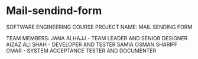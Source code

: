 # Mail-sendind-form
SOFTWARE ENGINEERING COURSE
PROJECT NAME: MAIL SENDING FORM

TEAM MEMBERS:
JANA ALHAJJ - TEAM LEADER AND SENIOR DESIGNER
AIZAZ ALI SHAH - DEVELOPER AND TESTER
SAMIA OSMAN SHARIFF OMAR - SYSTEM ACCEPTANCE TESTER AND DOCUMENTER
